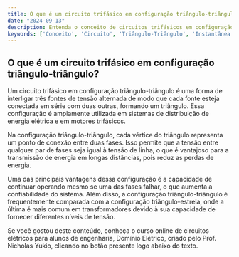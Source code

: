 ```yaml
---
title: O que é um circuito trifásico em configuração triângulo-triângulo?
date: "2024-09-13"
description: Entenda o conceito de circuitos trifásicos em configuração triângulo-triângulo e suas aplicações.
keywords: ['Conceito', 'Circuito', 'Triângulo-Triângulo', 'Instantânea', 'Complexo', 'Triângulo-Estrela']
---
```


## O que é um circuito trifásico em configuração triângulo-triângulo?

Um circuito trifásico em configuração triângulo-triângulo é uma forma de interligar três fontes de tensão alternada de modo que cada fonte esteja conectada em série com duas outras, formando um triângulo. Essa configuração é amplamente utilizada em sistemas de distribuição de energia elétrica e em motores trifásicos.

Na configuração triângulo-triângulo, cada vértice do triângulo representa um ponto de conexão entre duas fases. Isso permite que a tensão entre qualquer par de fases seja igual à tensão de linha, o que é vantajoso para a transmissão de energia em longas distâncias, pois reduz as perdas de energia.

Uma das principais vantagens dessa configuração é a capacidade de continuar operando mesmo se uma das fases falhar, o que aumenta a confiabilidade do sistema. Além disso, a configuração triângulo-triângulo é frequentemente comparada com a configuração triângulo-estrela, onde a última é mais comum em transformadores devido à sua capacidade de fornecer diferentes níveis de tensão.

Se você gostou deste conteúdo, conheça o curso online de circuitos elétricos para alunos de engenharia, Domínio Elétrico, criado pelo Prof. Nicholas Yukio, clicando no botão presente logo abaixo do texto.